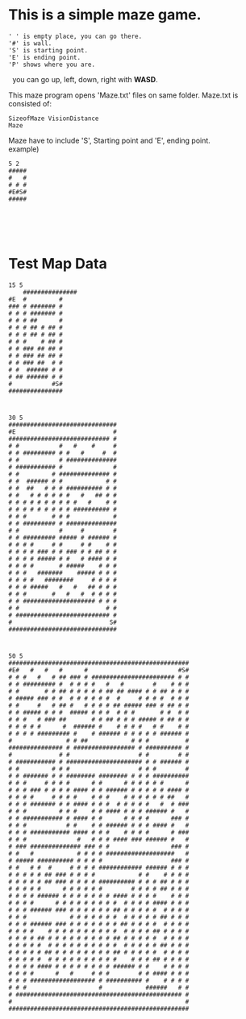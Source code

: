 <h1> This is a simple maze game.</h1> 


	' ' is empty place, you can go there.
	'#' is wall.
	'S' is starting point.
	'E' is ending point.
	'P' shows where you are.

&nbsp;&nbsp;you can go up, left, down, right with <b>WASD</b>.

This maze program opens 'Maze.txt' files on same folder.
Maze.txt is consisted of:

	SizeofMaze VisionDistance
	Maze
	
Maze have to include 'S', Starting point and 'E', ending point.<br>
example)

	5 2
	#####
	#   #
	# # #
	#E#S#
	#####



<br><br><br>
<h1>Test Map Data</h1>



	15 5
        ###############
	#E  #         #
	### # ####### #
	# # # ####### #
	# # # ##      #
	# # # ## # ## #
	# # # ## # ## #
	# # #    # ## #
	# # ### ## ## #
	# # ### ## ## #
	# # ### ##  # #
	# #  ###### # #
	# ## ###### # #
	#           #S#
	###############
#

 	30 5
	##############################
	#E                           #
	############################ #
	# #           #   #    #     #
	# # ######### # #   #     #  #
	# #           # ##############
	# ########### #              #
	# #         # ############## #
	# #  ###### # #            # #
	# #  ##   # # # ########## # #
	# #   # # # # # #   #   ## # #
	# # # # # # # # # #   #    # #
	# # # # # # # # # ########## #
	# # #       # # #            #
	# # ######### # ##############
	# #           #     #        #
	# # ######### ##### # ###### #
	# # # #     # #     # #    # #
	# # # # ### # # ### # # ## # #
	# # # # ##### # #   # #### # #
	# # # #       # #####    # # #
	# # #   #######    ##### # # #
	# # # #   ########     # # # #
	# # # #####   #   #   ## # # #
	# # #       #   #   #  # # # #
	# # #################### # # #
	# #                        # #
	# ########################## #
	#                           S#
	##############################


#

	50 5
	##################################################
	#E#   #   #   #      #                         #S#
	# # #   #   # ## ### # ####################### # #
	# # ######### #  # # # #   #   #        #    # # #
	# #       # # ## # # # # # ## ## #### # # ## # # #
	# ##### ### # #  # # # # # #  #     # # # #  # # #
	# #     #   # ## #   # # # # ## ##### ### # ## # #
	# # ##### # # #  ##### # # #  # # #       # #  # #
	# # #   # ### ##       # # ## # # # ##### # ## # #
	# # # # #      #  ###### #    # # # #   # #    # #
	# # # # ######### #    # ###### # # # # # ###### #
	#               # # ##            # # #          #
	############### # ################# # ########## #
	#             # #                   # #        # #
	# ########### # ##################### # # ###### #
	# #         # # #                   # # #        #
	# # ####### # # ######## ######## # # # ##########
	# # #     # # # #      # #      # # # # # #      #
	# # # ### # # # # #### # # ###### # # # # # #### #
	# # # #     # # # #    # # #    # # # # # # ##   #
	# # # ####### # # #### # # #  # # # # #   #  # ###
	# # #         # # #    # # #### # # # ###### #   #
	# # ########### # #### # #      # # # #      ### #
	# # #           # #    # # ###### # # # #### #   #
	# # # ########### #### # # #    # # # #      # ###
	# # #              #   # # # #### ### ###### #   #
	# ### ############## ### # #                 ### #
	# #   #            # # # # ###################   #
	# ##### ########## # # # #                   ### #
	# #   # #  #     # # # # ############ ###### # # #
	# # # # # ## ### # # # #            # #    # # # #
	# # # # # ## ### # # # # ########## # # # ## # # #
	# # # # #      # # # # # #        # # # # ## # # #
	# # # # ###### # # # # # # # #### # # # #    # # #
	# # # #      # # # # # # # # #  # # # # #### # # #
	# # # ###### ### # # # # # # ## # # # # #  # # # #
	# # #            # # # # # # #  # # # # # ## # # #
	# # # ###### ### # # # # # # # ## # # # #  # # # #
	# # # #    # # # # # # # # # #  # # # # ## # # # #
	# # # # ## # # # # # # # # # ## # # # # #  # # # #
	# # # # #  # # # # # # # # # #  # # # # # ## # # #
	# # # # # ## # # # # # # # # ## # # # # #  # # # #
	# # # # #  # # # # # # # # # #    # # # ## # # # #
	# # # # #### # # # # # # # # ###### # #    # # # #
	# # # #      #   #     # # #        # # #### # # #
	# # # ################## # ########## #    # # # #
	# # #                    #            ######   # #
	# ############################################## #
	#                                                #
	##################################################
